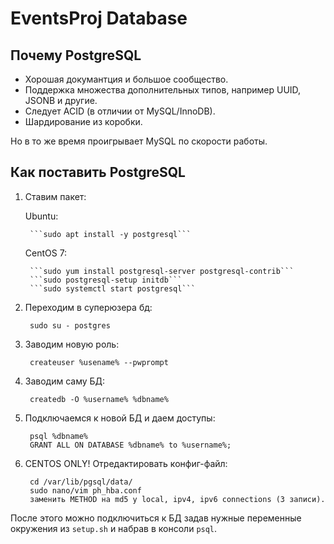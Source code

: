 # EventsProj Database

## Почему PostgreSQL
* Хорошая докумантция и большое сообщество.
* Поддержка множества дополнительных типов, например UUID, JSONB и другие.
* Следует ACID (в отличии от MySQL/InnoDB).
* Шардирование из коробки.

Но в то же время проигрывает MySQL по скорости работы.

## Как поставить PostgreSQL 
1) Ставим пакет:
	
	Ubuntu:

		```sudo apt install -y postgresql```
	
	CentOS 7:

		```sudo yum install postgresql-server postgresql-contrib```
		```sudo postgresql-setup initdb```
		```sudo systemctl start postgresql```

2) Переходим в суперюзера бд:

		sudo su - postgres

3) Заводим новую роль:

		createuser %usename% --pwprompt

4) Заводим саму БД:

		createdb -O %username% %dbname%

5) Подключаемся к новой БД и даем доступы:

		psql %dbname% 
		GRANT ALL ON DATABASE %dbname% to %username%;

6) CENTOS ONLY! Отредактировать конфиг-файл:

		cd /var/lib/pgsql/data/
		sudo nano/vim ph_hba.conf
		заменить METHOD на md5 у local, ipv4, ipv6 connections (3 записи).

После этого можно подключиться к БД задав нужные переменные окружения из `setup.sh` и набрав в консоли `psql`.

